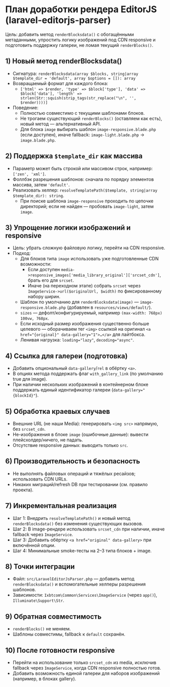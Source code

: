 # План доработки рендера EditorJS (laravel-editorjs-parser)

Цель: добавить метод `renderBlocksdata()` с обогащёнными метаданными, упростить логику изображений под CDN responsive и подготовить поддержку галереи, не ломая текущий `renderBlocks()`.

## 1) Новый метод renderBlocksdata()
- Сигнатура: `renderBlocksdata(array $blocks, string|array $template_dir = 'default', array $options = []): array`
- Возвращаемый формат для каждого блока:
  - `['html' => $render, 'type' => $block['type'], 'data' => $block['data'], 'length' => strlen(Str::squish(strip_tags(str_replace("\n", '', $render))))]`
- Поведение:
  - Полностью совместимо с текущими шаблонами блоков.
  - Не трогаем существующий `renderBlocks()` (оставляем как есть), новый метод — альтернативный API.
  - Для блока `image` выбирать шаблон `image-responsive.blade.php` (если доступен), иначе fallback: `image-light.blade.php` → `image.blade.php`.

## 2) Поддержка `$template_dir` как массива
- Параметр может быть строкой или массивом строк, например: `['zen', 'xml']`.
- Фоллбэк разрешения шаблонов: сначала по порядку элементов массива, затем `'default'`.
- Реализовать хелпер: `resolveTemplatePath($template, string|array $template_dir): string`.
  - При поиске шаблона `image-responsive` проходить по цепочке директорий; если не найден — пробовать `image-light`, затем `image`.

## 3) Упрощение логики изображений и responsive
- Цель: убрать сложную файловую логику, перейти на CDN responsive.
- Подход:
  - Для блоков типа `image` использовать уже подготовленные CDN возможности:
    - Если доступен `media->responsive_images['media_library_original']['srcset_cdn']`, брать его для `srcset`.
    - Иначе (на переходном этапе) собрать `srcset` через `ImageService->url($originalUrl, $width)` по фиксированному набору ширин.
  - Шаблон по умолчанию для `renderBlocksdata(image)` — `image-responsive.blade.php` (добавлен в `resources/views/default/`).
  - `sizes` — дефолт/конфигурируемый, например `(max-width: 768px) 100vw, 768px`.
  - Если исходный размер изображения существенно больше целевого — оборачиваем тег `<img>` ссылкой на оригинал `<a href="{original}" data-gallery="1">…</a>` для лайтбокса.
  - Ленивая нагрузка: `loading="lazy"`, `decoding="async"`.

## 4) Ссылка для галереи (подготовка)
- Добавить опциональный `data-gallery`/`rel` в обёртку `<a>`.
- В опциях метода поддержать флаг `with_gallery_link` (по умолчанию true для image).
- При наличии нескольких изображений в контейнерном блоке поддержать единый идентификатор галереи (`data-gallery="{blockId}"`).

## 5) Обработка краевых случаев
- Внешние URL (не наши Media): генерировать `<img src>` напрямую, без `srcset_cdn`.
- Не-изображения в блоке `image` (ошибочные данные): вывести плейсхолдер/ничего, не падать.
- Отсутствие responsive данных: выводить только `src`.

## 6) Производительность и безопасность
- Не выполнять файловых операций и тяжёлых ресайзов; использовать CDN URLs.
- Никаких миграций/refresh DB при тестировании (см. правило проекта).

## 7) Инкрементальная реализация
- Шаг 1: Внедрить `resolveTemplatePath()` и новый метод `renderBlocksdata()` без изменения существующих вызовов.
- Шаг 2: В image-рендере использовать `srcset_cdn` при наличии, иначе fallback через `ImageService`.
- Шаг 3: Добавить обёртку `<a href="original" data-gallery>` при включённой опции.
- Шаг 4: Минимальные smoke-тесты на 2–3 типа блоков + image.

## 8) Точки интеграции
- Файл: `src/LaravelEditorJsParser.php` — добавить метод `renderBlocksdata()` и вспомогательные хелперы разрешения шаблонов.
- Зависимости: `Ixbtcom\Common\Services\ImageService` (через `app()`), `Illuminate\Support\Str`.

## 9) Обратная совместимость
- `renderBlocks()` не меняем.
- Шаблоны совместимы, fallback к `default` сохранён.

## 10) После готовности responsive
- Перейти на использование только `srcset_cdn` из media, исключив fallback через `ImageService`, когда CDN responsive полностью готов.
- Добавить возможность единой галереи для наборов изображений (например, в блоках gallery).
